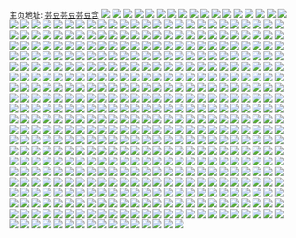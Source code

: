 主页地址: [芸豆芸豆芸豆含](https://weibo.com/u/1052566535) 
![](https://wx4.sinaimg.cn/mw2000/3ebce407ly1gmwgx98tmgj21jk1jkhdu.jpg) 
![](https://wx4.sinaimg.cn/mw2000/3ebce407ly1gmwgtsuzq1j21jk1jku0x.jpg) 
![](https://wx4.sinaimg.cn/mw2000/3ebce407ly1gmwgtpkcr5j21jk1jkqv5.jpg) 
![](https://wx4.sinaimg.cn/mw2000/3ebce407ly1gmwgtr7vh8j21jk1jke82.jpg) 
![](https://wx4.sinaimg.cn/mw2000/3ebce407ly1gmwgts4ca1j21jk1jkb2a.jpg) 
![](https://wx4.sinaimg.cn/mw2000/3ebce407ly1gmwgydgn51j21jk1jkkjl.jpg) 
![](https://wx4.sinaimg.cn/mw2000/3ebce407ly1gmwgynb20bj21jk1jknpd.jpg) 
![](https://wx4.sinaimg.cn/mw2000/3ebce407ly1gmwgyrxsg9j21jk1jk1ky.jpg) 
![](https://wx4.sinaimg.cn/mw2000/3ebce407ly1gmv43p1gs1j239c39cu0z.jpg) 
![](https://wx4.sinaimg.cn/mw2000/3ebce407ly1gmv43qj9f8j239c39cx6r.jpg) 
![](https://wx4.sinaimg.cn/mw2000/3ebce407ly1gmv44ihyr2j239c39ce83.jpg) 
![](https://wx4.sinaimg.cn/mw2000/3ebce407ly1gmr178qk7uj20u01t0nia.jpg) 
![](https://wx4.sinaimg.cn/mw2000/3ebce407ly1gmr175i77mj20u01t0qmm.jpg) 
![](https://wx4.sinaimg.cn/mw2000/3ebce407ly1gmr1778fh5j20u01t07rf.jpg) 
![](https://wx4.sinaimg.cn/mw2000/3ebce407ly1gmqxxhqgq6j21jk1jk1kz.jpg) 
![](https://wx4.sinaimg.cn/mw2000/3ebce407ly1gmqxxpyx3rj21jk1jkkjm.jpg) 
![](https://wx4.sinaimg.cn/mw2000/3ebce407ly1gmqxy1ajn7j21jk1jk1ky.jpg) 
![](https://wx4.sinaimg.cn/mw2000/3ebce407ly1gmqxy5yzecj21jk1jkkjn.jpg) 
![](https://wx4.sinaimg.cn/mw2000/3ebce407ly1gmqxyc5w6dj22402407wj.jpg) 
![](https://wx4.sinaimg.cn/mw2000/3ebce407ly1gmqxyetj8qj21jk1jk4qr.jpg) 
![](https://wx4.sinaimg.cn/mw2000/3ebce407ly1gmqxyiqg8tj21jk1jke83.jpg) 
![](https://wx4.sinaimg.cn/mw2000/3ebce407ly1gmqxyvbem4j21jk1jkb2b.jpg) 
![](https://wx4.sinaimg.cn/mw2000/3ebce407ly1gmqxzalcuzj21jk1jkb2b.jpg) 
![](https://wx4.sinaimg.cn/mw2000/3ebce407ly1gmqxzrmxjcj21jk1jkhdv.jpg) 
![](https://wx4.sinaimg.cn/mw2000/3ebce407ly1gmnmul9hhyj235s35s4qw.jpg) 
![](https://wx4.sinaimg.cn/mw2000/3ebce407ly1gmkowa3wm9j21mo1mox6p.jpg) 
![](https://wx4.sinaimg.cn/mw2000/3ebce407ly1gmkowcp3jgj21mo1mob2a.jpg) 
![](https://wx4.sinaimg.cn/mw2000/3ebce407ly1gmkowijtunj21mo1mohdu.jpg) 
![](https://wx4.sinaimg.cn/mw2000/3ebce407ly1gmkowlc78bj21mo1mohdu.jpg) 
![](https://wx4.sinaimg.cn/mw2000/3ebce407ly1gmjufvkjboj20u00mik5d.jpg) 
![](https://wx4.sinaimg.cn/mw2000/3ebce407ly1gmjufx4oeaj21jk1jku0y.jpg) 
![](https://wx4.sinaimg.cn/mw2000/3ebce407ly1gmjufxxng2j21jk1jk7wi.jpg) 
![](https://wx4.sinaimg.cn/mw2000/3ebce407ly1gmjufw9rx3j20u01t04qp.jpg) 
![](https://wx4.sinaimg.cn/mw2000/3ebce407ly1gmiwsdv6zcj21jk1jkb2a.jpg) 
![](https://wx4.sinaimg.cn/mw2000/3ebce407ly1gmiwtjhtqaj21jk1jkb2a.jpg) 
![](https://wx4.sinaimg.cn/mw2000/3ebce407ly1gmiwsbhsh9j21jk1jkkjm.jpg) 
![](https://wx4.sinaimg.cn/mw2000/3ebce407ly1gmiwsgrvmkj219c2iob2b.jpg) 
![](https://wx4.sinaimg.cn/mw2000/3ebce407ly1gmiwska9djj219c2iokjn.jpg) 
![](https://wx4.sinaimg.cn/mw2000/3ebce407ly1gmiwsp6k7nj21jk1jkqv7.jpg) 
![](https://wx4.sinaimg.cn/mw2000/3ebce407ly1gmiwsv8s3vj21jk1jk1kz.jpg) 
![](https://wx4.sinaimg.cn/mw2000/3ebce407ly1gmiwtxqvs4j22c02c07wi.jpg) 
![](https://wx4.sinaimg.cn/mw2000/3ebce407ly1gmiwt0oceij21jk1jkb2b.jpg) 
![](https://wx4.sinaimg.cn/mw2000/3ebce407ly1gm80mq97uhj21jk1jkhdu.jpg) 
![](https://wx4.sinaimg.cn/mw2000/3ebce407ly1gm6u2i1sikj21jk1jk000.jpg) 
![](https://wx4.sinaimg.cn/mw2000/3ebce407ly1gm6u2f1jllj21jk1jknpe.jpg) 
![](https://wx4.sinaimg.cn/mw2000/3ebce407ly1gm6u283lnij21jk1jkb2a.jpg) 
![](https://wx4.sinaimg.cn/mw2000/3ebce407ly1gm6u2bk2o2j21jk1jk7wi.jpg) 
![](https://wx4.sinaimg.cn/mw2000/3ebce407ly1gm4ojn8lo8j20u72io4qq.jpg) 
![](https://wx4.sinaimg.cn/mw2000/3ebce407ly1gm4ojpbi7sj21jk15oqv5.jpg) 
![](https://wx4.sinaimg.cn/mw2000/3ebce407ly1gm2dd4iymqj22801e0qv6.jpg) 
![](https://wx4.sinaimg.cn/mw2000/3ebce407ly1gm2dd8mfksj22801e0qv6.jpg) 
![](https://wx4.sinaimg.cn/mw2000/3ebce407ly1gm2dd6shaaj22801e0e83.jpg) 
![](https://wx4.sinaimg.cn/mw2000/3ebce407ly1gm2dd1ku3cj22801e04qq.jpg) 
![](https://wx4.sinaimg.cn/mw2000/3ebce407ly1gm1ozoifqzj21jk1jkqv5.jpg) 
![](https://wx4.sinaimg.cn/mw2000/3ebce407ly1gm1ozq72u4j21jk1jkhdu.jpg) 
![](https://wx4.sinaimg.cn/mw2000/3ebce407ly1gm1ozrv8jvj21jk1jkhdu.jpg) 
![](https://wx4.sinaimg.cn/mw2000/3ebce407ly1gm0jlbnvonj21jk1jk1ky.jpg) 
![](https://wx4.sinaimg.cn/mw2000/3ebce407ly1gm0jld8xjmj21jk1jkx6p.jpg) 
![](https://wx4.sinaimg.cn/mw2000/3ebce407ly1gm0jlhty9hj21jk1jkkjm.jpg) 
![](https://wx4.sinaimg.cn/mw2000/3ebce407ly1gm0jlt3pc7j21jk1jk7wi.jpg) 
![](https://wx4.sinaimg.cn/mw2000/3ebce407ly1gm0jljh6mzj20u72iohdu.jpg) 
![](https://wx4.sinaimg.cn/mw2000/3ebce407ly1gm0jl3tt34j21jk1jkx6p.jpg) 
![](https://wx4.sinaimg.cn/mw2000/3ebce407ly1glzsy3ezvbj219c2iohdv.jpg) 
![](https://wx4.sinaimg.cn/mw2000/3ebce407ly1glzaqcijlrj21mo1moqv5.jpg) 
![](https://wx4.sinaimg.cn/mw2000/3ebce407ly1glzaqdjamfj20u00u04jn.jpg) 
![](https://wx4.sinaimg.cn/mw2000/3ebce407ly1glzaqg60pbj21mo1mou0y.jpg) 
![](https://wx4.sinaimg.cn/mw2000/3ebce407ly1glzaqin1v3j21mo1mo1ky.jpg) 
![](https://wx4.sinaimg.cn/mw2000/3ebce407ly1glvx3bi41vj21jk1jke82.jpg) 
![](https://wx4.sinaimg.cn/mw2000/3ebce407ly1glvx3d1enfj21jk1jk4qq.jpg) 
![](https://wx4.sinaimg.cn/mw2000/3ebce407ly1glv9af6y5bj21jk1jkb2a.jpg) 
![](https://wx4.sinaimg.cn/mw2000/3ebce407ly1glur0az5rgj22402407wh.jpg) 
![](https://wx4.sinaimg.cn/mw2000/3ebce407ly1glotw3tz5ij21jk1jkqv5.jpg) 
![](https://wx4.sinaimg.cn/mw2000/3ebce407ly1glfn6gwl2oj239c39cb2a.jpg) 
![](https://wx4.sinaimg.cn/mw2000/3ebce407ly1gledrrjeunj21jk1jk4qq.jpg) 
![](https://wx4.sinaimg.cn/mw2000/3ebce407ly1gledrtefrsj239c39c7wk.jpg) 
![](https://wx4.sinaimg.cn/mw2000/3ebce407ly1gledrse4yhj22tc1vk1ky.jpg) 
![](https://wx4.sinaimg.cn/mw2000/3ebce407ly1gledrwel3vj22tc1vk4qq.jpg) 
![](https://wx4.sinaimg.cn/mw2000/3ebce407ly1gledrprd34j22yo1o0u0x.jpg) 
![](https://wx4.sinaimg.cn/mw2000/3ebce407ly1gledrxgdqtj22tc1vk4qq.jpg) 
![](https://wx4.sinaimg.cn/mw2000/3ebce407ly1gledrunwclj239c39cx6s.jpg) 
![](https://wx4.sinaimg.cn/mw2000/3ebce407ly1gledrqhsxgj22402404qq.jpg) 
![](https://wx4.sinaimg.cn/mw2000/3ebce407ly1gledry7ijwj239c39ce83.jpg) 
![](https://wx4.sinaimg.cn/mw2000/3ebce407ly1glbqcriq2ej20u00jx7f3.jpg) 
![](https://wx4.sinaimg.cn/mw2000/3ebce407ly1glbqcrr02xj20u00yhgtd.jpg) 
![](https://wx4.sinaimg.cn/mw2000/3ebce407ly1glbqcskt0aj21w12iphdu.jpg) 
![](https://wx4.sinaimg.cn/mw2000/3ebce407ly1gl95i1nmrpj20sg0qs13g.jpg) 
![](https://wx4.sinaimg.cn/mw2000/3ebce407ly1gl6bvulivbj20u018ojx0.jpg) 
![](https://wx4.sinaimg.cn/mw2000/3ebce407ly1gl6bvw5hv9j20u00u0q6z.jpg) 
![](https://wx4.sinaimg.cn/mw2000/3ebce407ly1gl6bvwx5onj20u00u0juv.jpg) 
![](https://wx4.sinaimg.cn/mw2000/3ebce407ly1gl6bwdukabj20u00u0dj8.jpg) 
![](https://wx4.sinaimg.cn/mw2000/3ebce407ly1gl6bvy098dj20u00u0438.jpg) 
![](https://wx4.sinaimg.cn/mw2000/3ebce407ly1gl6bw17h45j20m81uon9f.jpg) 
![](https://wx4.sinaimg.cn/mw2000/3ebce407ly1gl6bw2m5w8j20u00u043i.jpg) 
![](https://wx4.sinaimg.cn/mw2000/3ebce407ly1gl6bw1wsb4j20u00u0jvh.jpg) 
![](https://wx4.sinaimg.cn/mw2000/3ebce407ly1gl6bw3hmlbj20u00u0aed.jpg) 
![](https://wx4.sinaimg.cn/mw2000/3ebce407ly1gl53gyfkonj21jk1jkqv6.jpg) 
![](https://wx4.sinaimg.cn/mw2000/3ebce407ly1gl1w3c3uhyj20u00rkn39.jpg) 
![](https://wx4.sinaimg.cn/mw2000/3ebce407ly1gl1w3arh2dj21jk1jkx6p.jpg) 
![](https://wx4.sinaimg.cn/mw2000/3ebce407ly1gl12puh9bgj20u01t0agj.jpg) 
![](https://wx4.sinaimg.cn/mw2000/3ebce407ly1gl12puvhvgj20u01t0tf4.jpg) 
![](https://wx4.sinaimg.cn/mw2000/3ebce407ly1gkysthymdgj21jk1jkx6q.jpg) 
![](https://wx4.sinaimg.cn/mw2000/3ebce407ly1gkq4us85wqj215o2bcnpe.jpg) 
![](https://wx4.sinaimg.cn/mw2000/3ebce407ly1gkq4wgrf3tj21jk1jkkjm.jpg) 
![](https://wx4.sinaimg.cn/mw2000/3ebce407ly1gkq4w5dikwj21jk1jknpe.jpg) 
![](https://wx4.sinaimg.cn/mw2000/3ebce407ly1gkq4w9m9asj21jk1jke82.jpg) 
![](https://wx4.sinaimg.cn/mw2000/3ebce407ly1gkq4uwy1iuj21jk1jkb2a.jpg) 
![](https://wx4.sinaimg.cn/mw2000/3ebce407ly1gkq4w849uhj21jk1jk7wi.jpg) 
![](https://wx4.sinaimg.cn/mw2000/3ebce407ly1gkq4wjjnq3j21jk1jkx6p.jpg) 
![](https://wx4.sinaimg.cn/mw2000/3ebce407ly1gkq4wb2p3zj21jk1jkhdt.jpg) 
![](https://wx4.sinaimg.cn/mw2000/3ebce407ly1gkq4v22knsj21jk1jk4qq.jpg) 
![](https://wx4.sinaimg.cn/mw2000/3ebce407ly1gknvcez5roj21jk1jknpe.jpg) 
![](https://wx4.sinaimg.cn/mw2000/3ebce407ly1gknvboftj6j21jk1jku0x.jpg) 
![](https://wx4.sinaimg.cn/mw2000/3ebce407ly1gknvbmihr1j21jk1jke82.jpg) 
![](https://wx4.sinaimg.cn/mw2000/3ebce407ly1gknvbytg5sj21jk1jku0y.jpg) 
![](https://wx4.sinaimg.cn/mw2000/3ebce407ly1gknvc67whkj21jk1jku0y.jpg) 
![](https://wx4.sinaimg.cn/mw2000/3ebce407ly1gknvcmsu4aj21mc1mc1ky.jpg) 
![](https://wx4.sinaimg.cn/mw2000/3ebce407ly1gknvc0khx2j21jk1jknpd.jpg) 
![](https://wx4.sinaimg.cn/mw2000/3ebce407ly1gknvcj41tkj21jk1jkb2b.jpg) 
![](https://wx4.sinaimg.cn/mw2000/3ebce407ly1gknvc33g75j21jk1jkqv6.jpg) 
![](https://wx4.sinaimg.cn/mw2000/3ebce407ly1gknvcrv1shj21jk1jke81.jpg) 
![](https://wx4.sinaimg.cn/mw2000/3ebce407ly1gknvc92xzxj21jk1jke82.jpg) 
![](https://wx4.sinaimg.cn/mw2000/3ebce407ly1gknvcbdk70j21mc1mcqv5.jpg) 
![](https://wx4.sinaimg.cn/mw2000/3ebce407ly1gknvcp8pxaj21mc1mcnpd.jpg) 
![](https://wx4.sinaimg.cn/mw2000/3ebce407ly1gknvd6p3l4j21jk1jkb2a.jpg) 
![](https://wx4.sinaimg.cn/mw2000/3ebce407ly1gkmaja4eejj20u01t0e5d.jpg) 
![](https://wx4.sinaimg.cn/mw2000/3ebce407ly1gkhz93yuilj2240240hdu.jpg) 
![](https://wx4.sinaimg.cn/mw2000/3ebce407ly1gkhz841fndj22402401ky.jpg) 
![](https://wx4.sinaimg.cn/mw2000/3ebce407ly1gkhz8cqnxgj22io2iokjn.jpg) 
![](https://wx4.sinaimg.cn/mw2000/3ebce407ly1gkhz8fy3r3j22402401kz.jpg) 
![](https://wx4.sinaimg.cn/mw2000/3ebce407ly1gkhz8w39akj22io2iohdv.jpg) 
![](https://wx4.sinaimg.cn/mw2000/3ebce407ly1gkhz90jt2oj22io2iokjn.jpg) 
![](https://wx4.sinaimg.cn/mw2000/3ebce407ly1gkhz88ywo0j22io2iokjn.jpg) 
![](https://wx4.sinaimg.cn/mw2000/3ebce407ly1gkhz8kbo07j22402404qr.jpg) 
![](https://wx4.sinaimg.cn/mw2000/3ebce407ly1gkhz97x0zaj22io2ioqv7.jpg) 
![](https://wx4.sinaimg.cn/mw2000/3ebce407ly1gkhz8qc498j22io2ioqv7.jpg) 
![](https://wx4.sinaimg.cn/mw2000/3ebce407ly1gkhz81s3krj22io2ioe83.jpg) 
![](https://wx4.sinaimg.cn/mw2000/3ebce407ly1gkhld99hwrj239c39chdx.jpg) 
![](https://wx4.sinaimg.cn/mw2000/3ebce407ly1gkf8outb8lj21jk1jk7wi.jpg) 
![](https://wx4.sinaimg.cn/mw2000/3ebce407ly1gkf8okp9npj20u00zl7d6.jpg) 
![](https://wx4.sinaimg.cn/mw2000/3ebce407ly1gkf8orph2fj21jk1jkx6p.jpg) 
![](https://wx4.sinaimg.cn/mw2000/3ebce407ly1gkf8owfbqwj20u01crax9.jpg) 
![](https://wx4.sinaimg.cn/mw2000/3ebce407ly1gkel70apdaj22o02o01ky.jpg) 
![](https://wx4.sinaimg.cn/mw2000/3ebce407ly1gkel75wxa5j21jk1jkx6p.jpg) 
![](https://wx4.sinaimg.cn/mw2000/3ebce407ly1gkel7902z6j2240240kjl.jpg) 
![](https://wx4.sinaimg.cn/mw2000/3ebce407ly1gkel7cf0v8j21jk1jke82.jpg) 
![](https://wx4.sinaimg.cn/mw2000/3ebce407ly1gkelmv6wi2j20u00u0go9.jpg) 
![](https://wx4.sinaimg.cn/mw2000/3ebce407ly1gkelh2tmdzj2240240hdt.jpg) 
![](https://wx4.sinaimg.cn/mw2000/3ebce407ly1gkelh4ooecj21jk1jk4qq.jpg) 
![](https://wx4.sinaimg.cn/mw2000/3ebce407ly1gkelh701bej21jk1jke82.jpg) 
![](https://wx4.sinaimg.cn/mw2000/3ebce407ly1gkelha8brcj21jk1jk1ky.jpg) 
![](https://wx4.sinaimg.cn/mw2000/3ebce407ly1gkejh0puuvj21jk1jknpd.jpg) 
![](https://wx4.sinaimg.cn/mw2000/3ebce407ly1gkd3n89q8tj239c4cgnph.jpg) 
![](https://wx4.sinaimg.cn/mw2000/3ebce407ly1gkd3neobbhj239c4cgkjp.jpg) 
![](https://wx4.sinaimg.cn/mw2000/3ebce407ly1gkd3nlp0zgj239c4cg4qu.jpg) 
![](https://wx4.sinaimg.cn/mw2000/3ebce407ly1gk9vrmhhf1j239c39cb2a.jpg) 
![](https://wx4.sinaimg.cn/mw2000/3ebce407ly1gk8kfk7jrdj21jk1jk7wi.jpg) 
![](https://wx4.sinaimg.cn/mw2000/3ebce407ly1gk8kfe96v6j21jk1jk4qq.jpg) 
![](https://wx4.sinaimg.cn/mw2000/3ebce407ly1gk7t81lojxj22c02c0b2c.jpg) 
![](https://wx4.sinaimg.cn/mw2000/3ebce407ly1gk7t7rldq5j20tv0xggo3.jpg) 
![](https://wx4.sinaimg.cn/mw2000/3ebce407ly1gk7t7t89aoj21jk1jkhdu.jpg) 
![](https://wx4.sinaimg.cn/mw2000/3ebce407ly1gk7t7wkal0j21jk1jkkjm.jpg) 
![](https://wx4.sinaimg.cn/mw2000/3ebce407ly1gk7t7xdet5j21jk1jku0y.jpg) 
![](https://wx4.sinaimg.cn/mw2000/3ebce407ly1gk7t7u3q8jj21jk1jkqv6.jpg) 
![](https://wx4.sinaimg.cn/mw2000/3ebce407ly1gk7t7vps6gj21jk1jk7wi.jpg) 
![](https://wx4.sinaimg.cn/mw2000/3ebce407ly1gk7t80s813j22402407wj.jpg) 
![](https://wx4.sinaimg.cn/mw2000/3ebce407ly1gk7t7uulwhj21jk1jkb2b.jpg) 
![](https://wx4.sinaimg.cn/mw2000/3ebce407ly1gk7t7zzikuj2240240qv6.jpg) 
![](https://wx4.sinaimg.cn/mw2000/3ebce407ly1gk7t7s9p9bj22c02c0x6r.jpg) 
![](https://wx4.sinaimg.cn/mw2000/3ebce407ly1gk7t7yc8kcj21jk1jkkjm.jpg) 
![](https://wx4.sinaimg.cn/mw2000/3ebce407ly1gk7te06zkoj20u01hc7l9.jpg) 
![](https://wx4.sinaimg.cn/mw2000/3ebce407ly1gk7t7z5c83j21jk1jk7wi.jpg) 
![](https://wx4.sinaimg.cn/mw2000/3ebce407ly1gk7tdwut7aj21jk1jk7wj.jpg) 
![](https://wx4.sinaimg.cn/mw2000/3ebce407ly1gk7mbz87zqj239c39c4qq.jpg) 
![](https://wx4.sinaimg.cn/mw2000/3ebce407ly1gk7mcbr3uwj239c39c4qq.jpg) 
![](https://wx4.sinaimg.cn/mw2000/3ebce407ly1gk7mcob8y3j239c39c4qq.jpg) 
![](https://wx4.sinaimg.cn/mw2000/3ebce407ly1gk6l95lbuqj21jk1jk7wi.jpg) 
![](https://wx4.sinaimg.cn/mw2000/3ebce407ly1gk6l93mxcmj21jk1jknpd.jpg) 
![](https://wx4.sinaimg.cn/mw2000/3ebce407ly1gk6l963ohmj21jk1jke82.jpg) 
![](https://wx4.sinaimg.cn/mw2000/3ebce407ly1gk34cdjhvjj21jk1jkhdu.jpg) 
![](https://wx4.sinaimg.cn/mw2000/3ebce407ly1gk34ceoo3bj20jg0jgq62.jpg) 
![](https://wx4.sinaimg.cn/mw2000/3ebce407ly1gk1kimv8n4j21jk1jkqv6.jpg) 
![](https://wx4.sinaimg.cn/mw2000/3ebce407ly1gk1kim3apqj21jk1jk7wj.jpg) 
![](https://wx4.sinaimg.cn/mw2000/3ebce407ly1gk1kioqia4j21jk1jku0y.jpg) 
![](https://wx4.sinaimg.cn/mw2000/3ebce407ly1gjzrpmo27xj20ts140h1z.jpg) 
![](https://wx4.sinaimg.cn/mw2000/3ebce407ly1gjzrpocuzgj24cg39c4qr.jpg) 
![](https://wx4.sinaimg.cn/mw2000/3ebce407ly1gjzrvtrgfwj20ts14018l.jpg) 
![](https://wx4.sinaimg.cn/mw2000/3ebce407ly1gjzrpozgidj21o02yo7mz.jpg) 
![](https://wx4.sinaimg.cn/mw2000/3ebce407ly1gjzrthllvrj22wa4cg7wi.jpg) 
![](https://wx4.sinaimg.cn/mw2000/3ebce407ly1gjzrtd6c68j21hc0onqls.jpg) 
![](https://wx4.sinaimg.cn/mw2000/3ebce407ly1gjzrte57l2j22681mox6p.jpg) 
![](https://wx4.sinaimg.cn/mw2000/3ebce407ly1gjzrtojfr4j2240240x6p.jpg) 
![](https://wx4.sinaimg.cn/mw2000/3ebce407ly1gjzrpq6n6dj21mo268hdu.jpg) 
![](https://wx4.sinaimg.cn/mw2000/3ebce407ly1gjz6j2cpdnj20qo1f0wj2.jpg) 
![](https://wx4.sinaimg.cn/mw2000/3ebce407ly1gjyzi2cw96j21jk1jkb2b.jpg) 
![](https://wx4.sinaimg.cn/mw2000/3ebce407ly1gjyhcjg737j21jk1jku0x.jpg) 
![](https://wx4.sinaimg.cn/mw2000/3ebce407ly1gjyhcin8ndj219c19cb29.jpg) 
![](https://wx4.sinaimg.cn/mw2000/3ebce407ly1gjyhcl5qkvj239c39ckjm.jpg) 
![](https://wx4.sinaimg.cn/mw2000/3ebce407ly1gjyhck9mmtj21jk1jku0x.jpg) 
![](https://wx4.sinaimg.cn/mw2000/3ebce407ly1gjyhcf3vf9j21jk1jkhdu.jpg) 
![](https://wx4.sinaimg.cn/mw2000/3ebce407ly1gjyhce9t77j21jk1jk7wi.jpg) 
![](https://wx4.sinaimg.cn/mw2000/3ebce407ly1gjyhchr7lhj21mo268qv5.jpg) 
![](https://wx4.sinaimg.cn/mw2000/3ebce407ly1gjyhcfw9fgj21mo268qv5.jpg) 
![](https://wx4.sinaimg.cn/mw2000/3ebce407ly1gjyhcgi58qj21mo268npd.jpg) 
![](https://wx4.sinaimg.cn/mw2000/3ebce407ly1gjw21sh12kj20u00jo76k.jpg) 
![](https://wx4.sinaimg.cn/mw2000/3ebce407ly1gjw21tavcvj20u00u0q6c.jpg) 
![](https://wx4.sinaimg.cn/mw2000/3ebce407ly1gjtjtxyf2gj20u00u0dlx.jpg) 
![](https://wx4.sinaimg.cn/mw2000/3ebce407ly1gjtjtyd2m4j20u00u0afe.jpg) 
![](https://wx4.sinaimg.cn/mw2000/3ebce407ly1gjtjja63imj20u00u046v.jpg) 
![](https://wx4.sinaimg.cn/mw2000/3ebce407ly1gjtjjmdlewj20u00u0jzz.jpg) 
![](https://wx4.sinaimg.cn/mw2000/3ebce407ly1gjtjjmxuh4j20u00u0qam.jpg) 
![](https://wx4.sinaimg.cn/mw2000/3ebce407ly1gjtjtyq4obj20u00u0wht.jpg) 
![](https://wx4.sinaimg.cn/mw2000/3ebce407ly1gjtjgmh1j8j20u017o445.jpg) 
![](https://wx4.sinaimg.cn/mw2000/3ebce407ly1gjtjmct1azj20u00u0wm3.jpg) 
![](https://wx4.sinaimg.cn/mw2000/3ebce407ly1gjtjp9635oj20u00u0afh.jpg) 
![](https://wx4.sinaimg.cn/mw2000/3ebce407ly1gjs0lqpx2wj20u00u0gqk.jpg) 
![](https://wx4.sinaimg.cn/mw2000/3ebce407ly1gjqycxttn3j20u00u0ae0.jpg) 
![](https://wx4.sinaimg.cn/mw2000/3ebce407ly1gjqf69kgo4j20u00u00uv.jpg) 
![](https://wx4.sinaimg.cn/mw2000/3ebce407ly1gjqf69ykbyj20u00u0tax.jpg) 
![](https://wx4.sinaimg.cn/mw2000/3ebce407ly1gjqf6agahkj20u00u0jti.jpg) 
![](https://wx4.sinaimg.cn/mw2000/3ebce407ly1gjqf6b5hwej20u00u00ux.jpg) 
![](https://wx4.sinaimg.cn/mw2000/3ebce407ly1gjomlti6wkj20u00u0gu1.jpg) 
![](https://wx4.sinaimg.cn/mw2000/3ebce407ly1gjomocclzej20u01nitbb.jpg) 
![](https://wx4.sinaimg.cn/mw2000/3ebce407ly1gjol0mgsk8j20u00u0k1a.jpg) 
![](https://wx4.sinaimg.cn/mw2000/3ebce407ly1gjmrf5abgaj20u00u0n0t.jpg) 
![](https://wx4.sinaimg.cn/mw2000/3ebce407ly1gjmrf6bl8pj20u00u0gon.jpg) 
![](https://wx4.sinaimg.cn/mw2000/3ebce407ly1gjmrf72m2uj20u00u0gp4.jpg) 
![](https://wx4.sinaimg.cn/mw2000/3ebce407ly1gjmribnmtjj20u00u0n2j.jpg) 
![](https://wx4.sinaimg.cn/mw2000/3ebce407ly1gjmc4syjcej218w0tmjvc.jpg) 
![](https://wx4.sinaimg.cn/mw2000/3ebce407ly1gjlmkd84y8j20u014076e.jpg) 
![](https://wx4.sinaimg.cn/mw2000/3ebce407ly1gjl0mhfktej20u01t0act.jpg) 
![](https://wx4.sinaimg.cn/mw2000/3ebce407ly1gjl0mi27mwj20gc0zkdh5.jpg) 
![](https://wx4.sinaimg.cn/mw2000/3ebce407ly1gjl0mid402j20gc0zkq48.jpg) 
![](https://wx4.sinaimg.cn/mw2000/3ebce407ly1gjl0mgpassj20u01t0q8i.jpg) 
![](https://wx4.sinaimg.cn/mw2000/3ebce407ly1gjdpkqkej5j20u00u0tfe.jpg) 
![](https://wx4.sinaimg.cn/mw2000/3ebce407ly1gjdpkq6u3bj20u00u076m.jpg) 
![](https://wx4.sinaimg.cn/mw2000/3ebce407ly1gjdpkpl7trj20u00u0gub.jpg) 
![](https://wx4.sinaimg.cn/mw2000/3ebce407ly1gjdpkseyqrj20u00u0dlg.jpg) 
![](https://wx4.sinaimg.cn/mw2000/3ebce407ly1gjdpkv1m6aj20u00u0wj1.jpg) 
![](https://wx4.sinaimg.cn/mw2000/3ebce407ly1gjdpm7ex8fj20u01t0wlq.jpg) 
![](https://wx4.sinaimg.cn/mw2000/3ebce407ly1gjc39im59hj21w02iohdv.jpg) 
![](https://wx4.sinaimg.cn/mw2000/3ebce407ly1gjc39jc5g4j21w02iohdv.jpg) 
![](https://wx4.sinaimg.cn/mw2000/3ebce407ly1gjbqpmoodpj20qo0qoq81.jpg) 
![](https://wx4.sinaimg.cn/mw2000/3ebce407ly1gj9xcepqeoj215o15ox6p.jpg) 
![](https://wx4.sinaimg.cn/mw2000/3ebce407ly1gj9xcdhtjrj21jk1jkx6q.jpg) 
![](https://wx4.sinaimg.cn/mw2000/3ebce407ly1gj9xccoo7ij21jk1jk1kz.jpg) 
![](https://wx4.sinaimg.cn/mw2000/3ebce407ly1gh9zpjuh0wj21jk15oe81.jpg) 
![](https://wx4.sinaimg.cn/mw2000/3ebce407ly1gh9zpj69lzj21w02iob2a.jpg) 
![](https://wx4.sinaimg.cn/mw2000/3ebce407ly1gh9zpk4fihj20h00h044n.jpg) 
![](https://wx4.sinaimg.cn/mw2000/3ebce407ly1gh9zpi5vcrj215o15onpd.jpg) 
![](https://wx4.sinaimg.cn/mw2000/3ebce407ly1gh91g9rmcuj20u01t04qp.jpg) 
![](https://wx4.sinaimg.cn/mw2000/3ebce407ly1gh91g85vg4j20pz0nudo4.jpg) 
![](https://wx4.sinaimg.cn/mw2000/3ebce407ly1gh91g90u8hj20u01t04qp.jpg) 
![](https://wx4.sinaimg.cn/mw2000/3ebce407ly1gh5ixmwhgbj20qo166jtt.jpg) 
![](https://wx4.sinaimg.cn/mw2000/3ebce407ly1gh5i66w2rwj20u01gatew.jpg) 
![](https://wx4.sinaimg.cn/mw2000/3ebce407ly1gh4pmu5lpwj20qo0qo789.jpg) 
![](https://wx4.sinaimg.cn/mw2000/3ebce407ly1gh4phi56qfj20k00k07b8.jpg) 
![](https://wx4.sinaimg.cn/mw2000/3ebce407ly1gh4pjfj0g3j20qo0qo77r.jpg) 
![](https://wx4.sinaimg.cn/mw2000/3ebce407ly1gh4phhpu07j21w01w01ky.jpg) 
![](https://wx4.sinaimg.cn/mw2000/3ebce407ly1gh4phet078j22io1oghdv.jpg) 
![](https://wx4.sinaimg.cn/mw2000/3ebce407ly1gh4pi3yoh6j21hc0on4gu.jpg) 
![](https://wx4.sinaimg.cn/mw2000/3ebce407ly1gh4pijkrgmj22io1ogx6r.jpg) 
![](https://wx4.sinaimg.cn/mw2000/3ebce407ly1gh4phir45bj21hc0onwvx.jpg) 
![](https://wx4.sinaimg.cn/mw2000/3ebce407ly1gh4phd9y78j20ac09vmxx.jpg) 
![](https://wx4.sinaimg.cn/mw2000/3ebce407ly1gh2zbfi6erj20yd0u041p.jpg) 
![](https://wx4.sinaimg.cn/mw2000/3ebce407ly1gh2zk0cu2jj20u013o43b.jpg) 
![](https://wx4.sinaimg.cn/mw2000/3ebce407ly1gh2zk0t5ixj20jk0do0tt.jpg) 
![](https://wx4.sinaimg.cn/mw2000/3ebce407ly1gh30w0d8t5j20u0190jy1.jpg) 
![](https://wx4.sinaimg.cn/mw2000/3ebce407ly1gh30w196oyj20u019044w.jpg) 
![](https://wx4.sinaimg.cn/mw2000/3ebce407ly1gh30w2x3vdj20u0190n3q.jpg) 
![](https://wx4.sinaimg.cn/mw2000/3ebce407ly1gh30w4ax0zj20u0190q9i.jpg) 
![](https://wx4.sinaimg.cn/mw2000/3ebce407ly1gh30w4vpusj20u0190wji.jpg) 
![](https://wx4.sinaimg.cn/mw2000/3ebce407ly1gh30w5fqo8j20u01hcgsc.jpg) 
![](https://wx4.sinaimg.cn/mw2000/3ebce407ly1gh30w68f0aj20u00u0425.jpg) 
![](https://wx4.sinaimg.cn/mw2000/3ebce407ly1gh30yd6jhuj20u00u0jub.jpg) 
![](https://wx4.sinaimg.cn/mw2000/3ebce407ly1gh0x3ne18jj21og2ioqv6.jpg) 
![](https://wx4.sinaimg.cn/mw2000/3ebce407ly1gh0x3ogad3j21og2iokjm.jpg) 
![](https://wx4.sinaimg.cn/mw2000/3ebce407ly1gh0x3pn6lmj21og2iox6q.jpg) 
![](https://wx4.sinaimg.cn/mw2000/3ebce407ly1gfpqgz6711j21jk15o1j7.jpg) 
![](https://wx4.sinaimg.cn/mw2000/3ebce407ly1gfk3oyj903j20q21597in.jpg) 
![](https://wx4.sinaimg.cn/mw2000/3ebce407ly1gfk3ovmdumj20pq0ujn9a.jpg) 
![](https://wx4.sinaimg.cn/mw2000/3ebce407ly1gfk3otnhubj239c4cghdv.jpg) 
![](https://wx4.sinaimg.cn/mw2000/3ebce407ly1gfhbuz25i3j20sd3k0b29.jpg) 
![](https://wx4.sinaimg.cn/mw2000/3ebce407ly1gfhbuzqjc5j20u01t0h5i.jpg) 
![](https://wx4.sinaimg.cn/mw2000/3ebce407ly1gfhbuzf4trj20u01t045k.jpg) 
![](https://wx4.sinaimg.cn/mw2000/3ebce407gy1gf4lz6gz6qj20u01t0nay.jpg) 
![](https://wx4.sinaimg.cn/mw2000/3ebce407ly1gevq680tfoj20u00u0ju9.jpg) 
![](https://wx4.sinaimg.cn/mw2000/3ebce407ly1gevq68ifukj21400u00xf.jpg) 
![](https://wx4.sinaimg.cn/mw2000/3ebce407ly1gevq6fozzyj20on17sjxc.jpg) 
![](https://wx4.sinaimg.cn/mw2000/3ebce407ly1gevq65v0tqj20u00u045m.jpg) 
![](https://wx4.sinaimg.cn/mw2000/3ebce407ly1gevq66q2ewj20u00u0dkk.jpg) 
![](https://wx4.sinaimg.cn/mw2000/3ebce407ly1gevq67g0tlj20u00u00yu.jpg) 
![](https://wx4.sinaimg.cn/mw2000/3ebce407ly1geg9uw8psij21400u0nb7.jpg) 
![](https://wx4.sinaimg.cn/mw2000/3ebce407ly1geg9uxpcnkj21400u0dtc.jpg) 
![](https://wx4.sinaimg.cn/mw2000/3ebce407ly1geg9v4l681j20u0140dsr.jpg) 
![](https://wx4.sinaimg.cn/mw2000/3ebce407ly1geg9uu9sowj21400u0wsa.jpg) 
![](https://wx4.sinaimg.cn/mw2000/3ebce407ly1geg9v3hia1j21400u0n68.jpg) 
![](https://wx4.sinaimg.cn/mw2000/3ebce407ly1geg9uv170cj21400u07hz.jpg) 
![](https://wx4.sinaimg.cn/mw2000/3ebce407ly1geg9uypeilj21400u014k.jpg) 
![](https://wx4.sinaimg.cn/mw2000/3ebce407ly1geg9v0u86jj21400u07fi.jpg) 
![](https://wx4.sinaimg.cn/mw2000/3ebce407ly1geg9uzrcmhj21400u0n89.jpg) 
![](https://wx4.sinaimg.cn/mw2000/3ebce407gy1gedcp9jrxvj218v1o0npd.jpg) 
![](https://wx4.sinaimg.cn/mw2000/3ebce407gy1gedcpbe5joj22402tcx6p.jpg) 
![](https://wx4.sinaimg.cn/mw2000/3ebce407gy1gedcov69bej21uo18gkjl.jpg) 
![](https://wx4.sinaimg.cn/mw2000/3ebce407gy1gedcp1b4ilj22tc240u0y.jpg) 
![](https://wx4.sinaimg.cn/mw2000/3ebce407gy1gedcoxap7bj22402tcnpe.jpg) 
![](https://wx4.sinaimg.cn/mw2000/3ebce407gy1gedcp5l98kj218v1o0qv5.jpg) 
![](https://wx4.sinaimg.cn/mw2000/3ebce407gy1gedcozecrdj22tc240x6q.jpg) 
![](https://wx4.sinaimg.cn/mw2000/3ebce407gy1gedcotr7ahj21901o0qv5.jpg) 
![](https://wx4.sinaimg.cn/mw2000/3ebce407gy1gedcp2wbhvj215o1jp1kx.jpg) 
![](https://wx4.sinaimg.cn/mw2000/3ebce407gy1gedcp22575j215o1jl4bu.jpg) 
![](https://wx4.sinaimg.cn/mw2000/3ebce407gy1gedcp47omsj218v1o0qv5.jpg) 
![](https://wx4.sinaimg.cn/mw2000/3ebce407gy1geap4msn8sj24cg39cnpf.jpg) 
![](https://wx4.sinaimg.cn/mw2000/3ebce407gy1ge78wxyhd4j239c4cg7wk.jpg) 
![](https://wx4.sinaimg.cn/mw2000/3ebce407gy1ge78w2bsiwj239c4cge84.jpg) 
![](https://wx4.sinaimg.cn/mw2000/3ebce407gy1ge78w4m1sqj239c4cghdw.jpg) 
![](https://wx4.sinaimg.cn/mw2000/3ebce407gy1ge78w6sfevj239c4cg1l0.jpg) 
![](https://wx4.sinaimg.cn/mw2000/3ebce407gy1gdvgrjgpagj24cg39cqv9.jpg) 
![](https://wx4.sinaimg.cn/mw2000/3ebce407gy1gdupheij8bj20ro1o0ws1.jpg) 
![](https://wx4.sinaimg.cn/mw2000/3ebce407gy1gdu8rbnc0qj22tc240hdt.jpg) 
![](https://wx4.sinaimg.cn/mw2000/3ebce407gy1gdu8rcqjooj22tc240b29.jpg) 
![](https://wx4.sinaimg.cn/mw2000/3ebce407gy1gdu8rfzx1qj22tc240npd.jpg) 
![](https://wx4.sinaimg.cn/mw2000/3ebce407gy1gdu8rdw65vj22tc240kjl.jpg) 
![](https://wx4.sinaimg.cn/mw2000/3ebce407gy1gdu8rlkf70j22tc2401kz.jpg) 
![](https://wx4.sinaimg.cn/mw2000/3ebce407gy1gdu8rez9wcj22tc2407wh.jpg) 
![](https://wx4.sinaimg.cn/mw2000/3ebce407gy1gdu8rmtxy9j22tc240hdt.jpg) 
![](https://wx4.sinaimg.cn/mw2000/3ebce407gy1gdu8rgyqy3j22tc240b29.jpg) 
![](https://wx4.sinaimg.cn/mw2000/3ebce407gy1gdu8ri8nf6j22tc240hdt.jpg) 
![](https://wx4.sinaimg.cn/mw2000/3ebce407gy1gdu8rjdoivj22tc240hdt.jpg) 
![](https://wx4.sinaimg.cn/mw2000/3ebce407gy1gdt27hnv62j21mg1mhkcb.jpg) 
![](https://wx4.sinaimg.cn/mw2000/3ebce407gy1gdr1th80i8j20u01t0akz.jpg) 
![](https://wx4.sinaimg.cn/mw2000/3ebce407gy1gdlex9ldkxj21e31zlx6p.jpg) 
![](https://wx4.sinaimg.cn/mw2000/3ebce407gy1gdlexahyiwj21a91niqv5.jpg) 
![](https://wx4.sinaimg.cn/mw2000/3ebce407gy1gdlexfbdgej24cg39cu12.jpg) 
![](https://wx4.sinaimg.cn/mw2000/3ebce407gy1gdleyl4jxjj20qo0zkaf6.jpg) 
![](https://wx4.sinaimg.cn/mw2000/3ebce407gy1gdjt0x6pfnj222o3407we.jpg) 
![](https://wx4.sinaimg.cn/mw2000/3ebce407gy1gdjt0v7vx8j222o340npd.jpg) 
![](https://wx4.sinaimg.cn/mw2000/3ebce407gy1gdjt13xrfhj222o340b1i.jpg) 
![](https://wx4.sinaimg.cn/mw2000/3ebce407gy1gdjt11gby7j222o340npd.jpg) 
![](https://wx4.sinaimg.cn/mw2000/3ebce407gy1gdjt0zhj2pj234022onpd.jpg) 
![](https://wx4.sinaimg.cn/mw2000/3ebce407gy1gdjt10cfhej222o340kjl.jpg) 
![](https://wx4.sinaimg.cn/mw2000/3ebce407gy1gdjt12ghqej234022ou0x.jpg) 
![](https://wx4.sinaimg.cn/mw2000/3ebce407gy1gdjt0w4hkmj234022ou0x.jpg) 
![](https://wx4.sinaimg.cn/mw2000/3ebce407gy1gdjt0u6fokj234022oqv5.jpg) 
![](https://wx4.sinaimg.cn/mw2000/3ebce407gy1gdjt13bvxrj222o3404qp.jpg) 
![](https://wx4.sinaimg.cn/mw2000/3ebce407gy1gdj3p2yl6xj20mk0y9aed.jpg) 
![](https://wx4.sinaimg.cn/mw2000/3ebce407gy1gdbpo2s7opj22c02c0b29.jpg) 
![](https://wx4.sinaimg.cn/mw2000/3ebce407ly1gd8pemti8aj20u00u0dmk.jpg) 
![](https://wx4.sinaimg.cn/mw2000/3ebce407ly1gd8pemeubhj20u00u0gto.jpg) 
![](https://wx4.sinaimg.cn/mw2000/3ebce407ly1gd8pen79c0j20u00u0jwy.jpg) 
![](https://wx4.sinaimg.cn/mw2000/3ebce407gy1gcxsvna8esj21sg2ds4qp.jpg) 
![](https://wx4.sinaimg.cn/mw2000/3ebce407gy1gcxsvosouyj21sg2ds4qp.jpg) 
![](https://wx4.sinaimg.cn/mw2000/3ebce407gy1gcxsvq2jwbj21sg2ds4qp.jpg) 
![](https://wx4.sinaimg.cn/mw2000/3ebce407gy1gctj6yqnasj22801o07wh.jpg) 
![](https://wx4.sinaimg.cn/mw2000/3ebce407gy1gctj6zjfwtj22801o0npd.jpg) 
![](https://wx4.sinaimg.cn/mw2000/3ebce407gy1gctj6xvqf5j22801o04qp.jpg) 
![](https://wx4.sinaimg.cn/mw2000/3ebce407gy1gctj70cicij22801o04qp.jpg) 
![](https://wx4.sinaimg.cn/mw2000/3ebce407gy1gctj71by2cj22801o04qp.jpg) 
![](https://wx4.sinaimg.cn/mw2000/3ebce407gy1gctj722o11j22801o0e81.jpg) 
![](https://wx4.sinaimg.cn/mw2000/3ebce407gy1gcpsv4ixirj21400u0an8.jpg) 
![](https://wx4.sinaimg.cn/mw2000/3ebce407gy1gcpsv7xdwbj21400u0dqf.jpg) 
![](https://wx4.sinaimg.cn/mw2000/3ebce407gy1gcpsva2piwj21400u0dry.jpg) 
![](https://wx4.sinaimg.cn/mw2000/3ebce407gy1gcpsvbbwroj20u0140k5p.jpg) 
![](https://wx4.sinaimg.cn/mw2000/3ebce407ly1gcefipquy8j20u0140tg5.jpg) 
![](https://wx4.sinaimg.cn/mw2000/3ebce407ly1gcefiongykj20u014015f.jpg) 
![](https://wx4.sinaimg.cn/mw2000/3ebce407gy1gcd09fsnm0j20v90yydof.jpg) 
![](https://wx4.sinaimg.cn/mw2000/3ebce407gy1gc657whm2hj21o0280wyq.jpg) 
![](https://wx4.sinaimg.cn/mw2000/3ebce407gy1gc6578k9uuj21o0280b29.jpg) 
![](https://wx4.sinaimg.cn/mw2000/3ebce407ly1gc223pgw0hj20ly0jqjvi.jpg) 
![](https://wx4.sinaimg.cn/mw2000/3ebce407ly1gc0rhwoqcvj20u00u0gqu.jpg) 
![](https://wx4.sinaimg.cn/mw2000/3ebce407gy1gbycitiycpj21zk1bpkh8.jpg) 
![](https://wx4.sinaimg.cn/mw2000/3ebce407ly1gbycj2mdnzj21zk1bpe7n.jpg) 
![](https://wx4.sinaimg.cn/mw2000/3ebce407ly1gbycj6tlz9j21zk1bphb3.jpg) 
![](https://wx4.sinaimg.cn/mw2000/3ebce407ly1gbycjc7cptj21zk1bp1kx.jpg) 
![](https://wx4.sinaimg.cn/mw2000/3ebce407ly1gby5x11okij20u00u0tff.jpg) 
![](https://wx4.sinaimg.cn/mw2000/3ebce407ly1gby5x0he4hj20u00u0wlu.jpg) 
![](https://wx4.sinaimg.cn/mw2000/3ebce407ly1gbw4pcd8bwj20u00zkq7h.jpg) 
![](https://wx4.sinaimg.cn/mw2000/3ebce407ly1gbw4pbj3ncj211i0u0n7g.jpg) 
![](https://wx4.sinaimg.cn/mw2000/3ebce407ly1gbvqcx9jehj20u01szqvb.jpg) 
![](https://wx4.sinaimg.cn/mw2000/3ebce407ly1gbtw6udey7j20u01sz4qt.jpg) 
![](https://wx4.sinaimg.cn/mw2000/3ebce407ly1gbtevpkyacj20u00u0jyk.jpg) 
![](https://wx4.sinaimg.cn/mw2000/3ebce407ly1gbrncdiy2oj20v90dvab1.jpg) 
![](https://wx4.sinaimg.cn/mw2000/3ebce407ly1gblxapp7ccj20ol14jwjv.jpg) 
![](https://wx4.sinaimg.cn/mw2000/3ebce407ly1gblxapd0iuj20qs0w8gqm.jpg) 
![](https://wx4.sinaimg.cn/mw2000/3ebce407ly1gbjk4f4qoej20u00u0th5.jpg) 
![](https://wx4.sinaimg.cn/mw2000/3ebce407ly1gbjk4eqlthj20uj0u0wm5.jpg) 
![](https://wx4.sinaimg.cn/mw2000/3ebce407ly1gbdtaij0vzj20u00u0tfo.jpg) 
![](https://wx4.sinaimg.cn/mw2000/3ebce407ly1gbdth0hbi0j20u00u0agq.jpg) 
![](https://wx4.sinaimg.cn/mw2000/3ebce407ly1gbdth0z1l4j21400u017i.jpg) 
![](https://wx4.sinaimg.cn/mw2000/3ebce407ly1gbdth1rmm8j20u00u0gxh.jpg) 
![](https://wx4.sinaimg.cn/mw2000/3ebce407ly1gbdth263e3j20u00u078v.jpg) 
![](https://wx4.sinaimg.cn/mw2000/3ebce407ly1gbdthozmdsj20u00u0adz.jpg) 
![](https://wx4.sinaimg.cn/mw2000/3ebce407gy1gba8ddno47j20rs2zqqqn.jpg) 
![](https://wx4.sinaimg.cn/mw2000/3ebce407gy1gba8cxbamxj20rs2yoqpy.jpg) 
![](https://wx4.sinaimg.cn/mw2000/3ebce407ly1gb6lpvxix3j20u00u0agr.jpg) 
![](https://wx4.sinaimg.cn/mw2000/3ebce407ly1gb6lpvlkduj20u00u0wmw.jpg) 
![](https://wx4.sinaimg.cn/mw2000/3ebce407gy1gb56oc7f7fj20v91voqv8.jpg) 
![](https://wx4.sinaimg.cn/mw2000/3ebce407ly1gb4fp7zf26j20k01t4q7n.jpg) 
![](https://wx4.sinaimg.cn/mw2000/3ebce407ly1gb1xqpq82ej20v80zodkt.jpg) 
![](https://wx4.sinaimg.cn/mw2000/3ebce407ly1gauq89s6asj21c00u0b29.jpg) 
![](https://wx4.sinaimg.cn/mw2000/3ebce407ly1gauq8b2aeej21c00u01kx.jpg) 
![](https://wx4.sinaimg.cn/mw2000/3ebce407ly1gauq8c2b2bj21c00u0e7w.jpg) 
![](https://wx4.sinaimg.cn/mw2000/3ebce407ly1gao5mvn0iaj20u0140dn8.jpg) 
![](https://wx4.sinaimg.cn/mw2000/3ebce407ly1gao5mwcijyj20u01407bg.jpg) 
![](https://wx4.sinaimg.cn/mw2000/3ebce407ly1gao5mx1ej0j20u014010d.jpg) 
![](https://wx4.sinaimg.cn/mw2000/3ebce407ly1gao5n58ygvj21hc0u0aib.jpg) 
![](https://wx4.sinaimg.cn/mw2000/3ebce407ly1gao5mzfo1fj21400u0gul.jpg) 
![](https://wx4.sinaimg.cn/mw2000/3ebce407ly1gao5mxo7ufj21hc0u0tgg.jpg) 
![](https://wx4.sinaimg.cn/mw2000/3ebce407ly1gao5n0c68kj20u014043j.jpg) 
![](https://wx4.sinaimg.cn/mw2000/3ebce407ly1gao5myax3nj21400u049l.jpg) 
![](https://wx4.sinaimg.cn/mw2000/3ebce407ly1gao5n2b4pxj21400u0gwq.jpg) 
![](https://wx4.sinaimg.cn/mw2000/3ebce407ly1gao5n3fx7xj20u00u0amj.jpg) 
![](https://wx4.sinaimg.cn/mw2000/3ebce407ly1gao5n4erajj21400u0wpj.jpg) 
![](https://wx4.sinaimg.cn/mw2000/3ebce407ly1gao5n134t8j21400u044t.jpg) 
![](https://wx4.sinaimg.cn/mw2000/3ebce407ly1gafmx1rdq6j21do8ynnq1.jpg) 
![](https://wx4.sinaimg.cn/mw2000/3ebce407ly1gafmx4cqfej20bk43xnb1.jpg) 
![](https://wx4.sinaimg.cn/mw2000/3ebce407ly1gafmxomkygj21do8j8he9.jpg) 
![](https://wx4.sinaimg.cn/mw2000/3ebce407ly1gafmwcxyozj21dobyvu0y.jpg) 
![](https://wx4.sinaimg.cn/mw2000/3ebce407ly1gafmzjww9kj21doajjqvv.jpg) 
![](https://wx4.sinaimg.cn/mw2000/3ebce407ly1gafmzn2hlej21doceynpe.jpg) 
![](https://wx4.sinaimg.cn/mw2000/3ebce407ly1gafmztdalbj21do8h21ln.jpg) 
![](https://wx4.sinaimg.cn/mw2000/3ebce407ly1gafmzxdppyj21do9jgheg.jpg) 
![](https://wx4.sinaimg.cn/mw2000/3ebce407ly1gafn036lhgj21do8o1hej.jpg) 
![](https://wx4.sinaimg.cn/mw2000/3ebce407ly1gafn07nog3j21doalqu1p.jpg) 
![](https://wx4.sinaimg.cn/mw2000/3ebce407ly1gafn0c7u46j21doalqb31.jpg) 
![](https://wx4.sinaimg.cn/mw2000/3ebce407ly1gac5y8dh3nj20r10jmgoj.jpg) 
![](https://wx4.sinaimg.cn/mw2000/3ebce407ly1gac5y8s30kj20qp11bteo.jpg) 
![](https://wx4.sinaimg.cn/mw2000/3ebce407ly1ga85ljruzaj20u0140qbx.jpg) 
![](https://wx4.sinaimg.cn/mw2000/3ebce407ly1ga85liqzk3j20u00u0jyn.jpg) 
![](https://wx4.sinaimg.cn/mw2000/3ebce407ly1ga85lj7s1nj20u00u07by.jpg) 
![](https://wx4.sinaimg.cn/mw2000/3ebce407ly1ga85lkfgy2j20u00u0q6z.jpg) 
![](https://wx4.sinaimg.cn/mw2000/3ebce407ly1ga85lkw1qej20u00u0q9h.jpg) 
![](https://wx4.sinaimg.cn/mw2000/3ebce407ly1ga85llr6tyj20u00u0ag1.jpg) 
![](https://wx4.sinaimg.cn/mw2000/3ebce407ly1ga7tkgdfwsj21go13inap.jpg) 
![](https://wx4.sinaimg.cn/mw2000/3ebce407ly1ga2it5oer5j23402c04qp.jpg) 
![](https://wx4.sinaimg.cn/mw2000/3ebce407ly1ga2irsl09wj23402c07wh.jpg) 
![](https://wx4.sinaimg.cn/mw2000/3ebce407ly1ga2itacbngj23402c0hb7.jpg) 
![](https://wx4.sinaimg.cn/mw2000/3ebce407ly1ga2iryvhv6j23402c04qp.jpg) 
![](https://wx4.sinaimg.cn/mw2000/3ebce407ly1ga1zhvm3tmj21sg1sg7wh.jpg) 
![](https://wx4.sinaimg.cn/mw2000/3ebce407ly1ga1zhvxxhej21sg1sg4qp.jpg) 
![](https://wx4.sinaimg.cn/mw2000/3ebce407ly1g9yp76wuvgj21vd18x7wh.jpg) 
![](https://wx4.sinaimg.cn/mw2000/3ebce407ly1g9yp77acq7j21mb1mbhdt.jpg) 
![](https://wx4.sinaimg.cn/mw2000/3ebce407ly1g9yp77mps0j20zk0zkan2.jpg) 
![](https://wx4.sinaimg.cn/mw2000/3ebce407ly1g9yp77tc4uj20zk0zkwrn.jpg) 
![](https://wx4.sinaimg.cn/mw2000/3ebce407ly1g9yp75ygvtj20zk0zktk0.jpg) 
![](https://wx4.sinaimg.cn/mw2000/3ebce407ly1g9yp781svnj20zk0zkamq.jpg) 
![](https://wx4.sinaimg.cn/mw2000/3ebce407ly1g9yp78jay0j234022onpd.jpg) 
![](https://wx4.sinaimg.cn/mw2000/3ebce407ly1g9yp7a9mwwj234022okjl.jpg) 
![](https://wx4.sinaimg.cn/mw2000/3ebce407ly1g9yp79o1ruj234022ou0x.jpg) 
![](https://wx4.sinaimg.cn/mw2000/3ebce407ly1g9yp794cbyj234022onpd.jpg) 
![](https://wx4.sinaimg.cn/mw2000/3ebce407ly1g9yp7sf48nj20zk0zkwru.jpg) 
![](https://wx4.sinaimg.cn/mw2000/3ebce407ly1g9yp76elqwj21mb1mbb29.jpg) 
![](https://wx4.sinaimg.cn/mw2000/3ebce407ly1g9wncn3uezj21400u0dmj.jpg) 
![](https://wx4.sinaimg.cn/mw2000/3ebce407ly1g9wncmubduj21400u07bc.jpg) 
![](https://wx4.sinaimg.cn/mw2000/3ebce407ly1g9wncnprdaj21400u045x.jpg) 
![](https://wx4.sinaimg.cn/mw2000/3ebce407ly1g9wnconcsyj21400u0jyp.jpg) 
![](https://wx4.sinaimg.cn/mw2000/3ebce407ly1g9o5e8ngoij21o01o0k1v.jpg) 
![](https://wx4.sinaimg.cn/mw2000/3ebce407ly1g9o5ewj2w4j21o01o04ee.jpg) 
![](https://wx4.sinaimg.cn/mw2000/3ebce407ly1g9o5e952ruj21o01o0wo9.jpg) 
![](https://wx4.sinaimg.cn/mw2000/3ebce407ly1g9o5e9gqtzj21o01o0gv4.jpg) 
![](https://wx4.sinaimg.cn/mw2000/3ebce407ly1g9o5ewsrl5j21o01o0qjq.jpg) 
![](https://wx4.sinaimg.cn/mw2000/3ebce407ly1g9o5e9qebhj21o01o0akq.jpg) 
![](https://wx4.sinaimg.cn/mw2000/3ebce407ly1g9o5ex17egj21o01o07k8.jpg) 
![](https://wx4.sinaimg.cn/mw2000/3ebce407ly1g9o5e8f8auj21o01o0n6t.jpg) 
![](https://wx4.sinaimg.cn/mw2000/3ebce407ly1g9o5ew7j18j21o01o0apu.jpg) 
![](https://wx4.sinaimg.cn/mw2000/3ebce407ly1g9mx7d2au4j20v91voqv6.jpg) 
![](https://wx4.sinaimg.cn/mw2000/3ebce407ly1g8mvwfstwij20v90ihn03.jpg) 
![](https://wx4.sinaimg.cn/mw2000/3ebce407gy1g8hq9g3svuj21o01o0e81.jpg) 
![](https://wx4.sinaimg.cn/mw2000/3ebce407gy1g8hq9gyqcxj21zk1hoh1m.jpg) 
![](https://wx4.sinaimg.cn/mw2000/3ebce407gy1g8hq9bf6nkj22ds1sgqv5.jpg) 
![](https://wx4.sinaimg.cn/mw2000/3ebce407gy1g8hq9ccexdj22ds1sg7wh.jpg) 
![](https://wx4.sinaimg.cn/mw2000/3ebce407gy1g8hq9mvgztj217i2m8kjl.jpg) 
![](https://wx4.sinaimg.cn/mw2000/3ebce407gy1g8hq9lgn4ij21vo0v9e89.jpg) 
![](https://wx4.sinaimg.cn/mw2000/3ebce407ly1g8d2h3oq6cj22c02c0b29.jpg) 
![](https://wx4.sinaimg.cn/mw2000/3ebce407ly1g8cx064rq1j23402c0137.jpg) 
![](https://wx4.sinaimg.cn/mw2000/3ebce407ly1g8cx0764d3j23402c0wnt.jpg) 
![](https://wx4.sinaimg.cn/mw2000/3ebce407ly1g8cx087kqej23402c0qd4.jpg) 
![](https://wx4.sinaimg.cn/mw2000/3ebce407ly1g8cx098gygj23402c0dpp.jpg) 
![](https://wx4.sinaimg.cn/mw2000/3ebce407ly1g8cx0abvkaj22c03404qg.jpg) 
![](https://wx4.sinaimg.cn/mw2000/3ebce407ly1g8cx0ay61oj23402c0dvp.jpg) 
![](https://wx4.sinaimg.cn/mw2000/3ebce407ly1g8cx0c2xb9j23402c04a6.jpg) 
![](https://wx4.sinaimg.cn/mw2000/3ebce407ly1g8cx0dckg8j23402c04dl.jpg) 
![](https://wx4.sinaimg.cn/mw2000/3ebce407ly1g8cx0eio0pj23402c0asu.jpg) 
![](https://wx4.sinaimg.cn/mw2000/3ebce407ly1g86si6y1ijj20u011dtwo.jpg) 
![](https://wx4.sinaimg.cn/mw2000/3ebce407ly1g85t9ev5laj20u01sy4j6.jpg) 
![](https://wx4.sinaimg.cn/mw2000/3ebce407ly1g7yvtojmh4j20u01syq83.jpg) 
![](https://wx4.sinaimg.cn/mw2000/3ebce407ly1g7qu7e49nrj22c02c0hdt.jpg) 
![](https://wx4.sinaimg.cn/mw2000/3ebce407ly1g7qu7moz8hj22c02c07wi.jpg) 
![](https://wx4.sinaimg.cn/mw2000/3ebce407ly1g7qu7owo0qj22c02c0b2a.jpg) 
![](https://wx4.sinaimg.cn/mw2000/3ebce407gy1g7pwj2b6fxj21r01r0npe.jpg) 
![](https://wx4.sinaimg.cn/mw2000/3ebce407gy1g7pwjxs8cnj22c02c0gwf.jpg) 
![](https://wx4.sinaimg.cn/mw2000/3ebce407gy1g7pwjgqc49j22c02c0khl.jpg) 
![](https://wx4.sinaimg.cn/mw2000/3ebce407ly1g7l7spyfu0j20rs8i04qr.jpg) 
![](https://wx4.sinaimg.cn/mw2000/3ebce407gy1g7iwcyn9wij21o01o07th.jpg) 
![](https://wx4.sinaimg.cn/mw2000/3ebce407gy1g7iwcxzfbtj21o01o0u0r.jpg) 
![](https://wx4.sinaimg.cn/mw2000/3ebce407gy1g7iwcz8mi8j21o01o0b0j.jpg) 
![](https://wx4.sinaimg.cn/mw2000/3ebce407ly1g7byrgc5luj20rs1l9k6i.jpg) 
![](https://wx4.sinaimg.cn/mw2000/3ebce407ly1g7byrhzbqkj20rs1l9tsf.jpg) 
![](https://wx4.sinaimg.cn/mw2000/3ebce407ly1g7byrg4rnej20rs24c4mg.jpg) 
![](https://wx4.sinaimg.cn/mw2000/3ebce407ly1g7byrfun76j20rs1l9h6o.jpg) 
![](https://wx4.sinaimg.cn/mw2000/3ebce407ly1g7byri5y7hj20k00lzt9s.jpg) 
![](https://wx4.sinaimg.cn/mw2000/3ebce407ly1g7byrhnhe9j20rs12612g.jpg) 
![](https://wx4.sinaimg.cn/mw2000/3ebce407ly1g7byrhh8h6j20rs1l9kcw.jpg) 
![](https://wx4.sinaimg.cn/mw2000/3ebce407ly1g7byrh3xy6j20rs2ne4qp.jpg) 
![](https://wx4.sinaimg.cn/mw2000/3ebce407ly1g7byrgirr4j20et0m8jtz.jpg) 
![](https://wx4.sinaimg.cn/mw2000/3ebce407ly1g79uovbxz8j20v91vox6u.jpg) 
![](https://wx4.sinaimg.cn/mw2000/3ebce407ly1g778820ffhj20mz0663zh.jpg) 
![](https://wx4.sinaimg.cn/mw2000/3ebce407ly1g74kchgnvoj20v90ayjy5.jpg) 
![](https://wx4.sinaimg.cn/mw2000/3ebce407ly1g6iyzptyx8j20rs1awkdj.jpg) 
